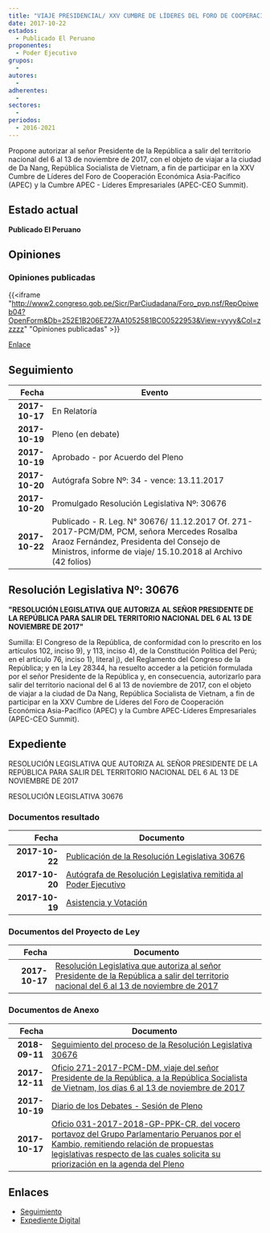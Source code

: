```yaml
---
title: "VIAJE PRESIDENCIAL/ XXV CUMBRE DE LÍDERES DEL FORO DE COOPERACIÓN ECONÓMICA ASIA-PACÍFICO (APEC) Y LA CUMBRE APEC-LÍDERES EMPRESARIALES (APEC-CEO SUMMIT)"
date: 2017-10-22
estados: 
  - Publicado El Peruano
proponentes: 
  - Poder Ejecutivo
grupos: 
  - 
autores: 
  - 
adherentes: 
  - 
sectores: 
  - 
periodos: 
  - 2016-2021
---
```


Propone autorizar al señor Presidente de la República a salir del territorio nacional del 6 al 13 de noviembre de 2017, con el objeto de viajar a la ciudad de Da Nang, República Socialista de Vietnam, a fin de participar en la XXV Cumbre de Líderes del Foro de Cooperación Económica Asia-Pacífico (APEC) y la Cumbre APEC - Líderes Empresariales (APEC-CEO Summit).


## Estado actual

**Publicado El Peruano**

## Opiniones

### Opiniones publicadas

{{<iframe "http://www2.congreso.gob.pe/Sicr/ParCiudadana/Foro_pvp.nsf/RepOpiweb04?OpenForm&Db=252E1B206E727AA1052581BC00522953&View=yyyy&Col=zzzzz" "Opiniones publicadas" >}}

[Enlace](http://www2.congreso.gob.pe/Sicr/ParCiudadana/Foro_pvp.nsf/RepOpiweb04?OpenForm&Db=252E1B206E727AA1052581BC00522953&View=yyyy&Col=zzzzz)

## Seguimiento

| Fecha | Evento |
|------:|--------|
| **2017-10-17** | En Relatoría|
| **2017-10-19** | Pleno (en debate)|
| **2017-10-19** | Aprobado - por Acuerdo del Pleno|
| **2017-10-20** | Autógrafa Sobre Nº: 34 - vence: 13.11.2017|
| **2017-10-20** | Promulgado Resolución Legislativa Nº: 30676|
| **2017-10-22** | Publicado - R. Leg. N° 30676/ 11.12.2017 Of. 271-2017-PCM/DM, PCM, señora Mercedes Rosalba Araoz Fernández, Presidenta del Consejo de Ministros, informe de viaje/ 15.10.2018 al Archivo (42 folios)|

## Resolución Legislativa Nº: 30676

**"RESOLUCIÓN LEGISLATIVA QUE AUTORIZA AL SEÑOR PRESIDENTE DE LA REPÚBLICA PARA SALIR DEL TERRITORIO NACIONAL DEL 6 AL 13 DE NOVIEMBRE DE 2017"**

Sumilla: El Congreso de la República, de conformidad con lo prescrito en los artículos 102, inciso 9), y 113, inciso 4), de la Constitución Política del Perú; en el artículo 76, inciso 1), literal j), del Reglamento del Congreso de la República; y en la Ley 28344, ha resuelto acceder a la petición formulada por el señor Presidente de la República y, en consecuencia, autorizarlo para salir del territorio nacional del 6 al 13 de noviembre de 2017, con el objeto de viajar a la ciudad de Da Nang, República Socialista de Vietnam, a fin de participar en la XXV Cumbre de Líderes del Foro de Cooperación Económica Asia-Pacífico (APEC) y la Cumbre APEC-Líderes Empresariales (APEC-CEO Summit).


## Expediente

RESOLUCIÓN LEGISLATIVA QUE AUTORIZA AL SEÑOR PRESIDENTE DE LA REPÚBLICA PARA SALIR DEL TERRITORIO NACIONAL DEL 6 AL 13 DE NOVIEMBRE DE 2017

RESOLUCIÓN LEGISLATIVA 30676


### Documentos resultado

| Fecha | Documento |
|------:|--------|
| **2017-10-22** | [Publicación de la Resolución Legislativa 30676](http://www.leyes.congreso.gob.pe/Documentos/2016_2021/ADLP/Normas_Legales/30676-RLG.pdf) |
| **2017-10-20** | [Autógrafa de Resolución Legislativa remitida al Poder Ejecutivo](http://www.leyes.congreso.gob.pe/Documentos/2016_2021/ADLP/Texto_Aprobado/AU0201220171020.pdf) |
| **2017-10-19** | [Asistencia y Votación](http://www.leyes.congreso.gob.pe/Documentos/2016_2021/Asistencia_y_Votacion/Proyectos_de_Ley/AV0201220171019..pdf) |

### Documentos del Proyecto de Ley

| Fecha | Documento |
|------:|--------|
| **2017-10-17** | [Resolución Legislativa que autoriza al señor Presidente de la República a salir del territorio nacional del 6 al 13 de noviembre de 2017](http://www.leyes.congreso.gob.pe/Documentos/2016_2021/Proyectos_de_Ley_y_de_Resoluciones_Legislativas/PL0201220171017..pdf) |

### Documentos de Anexo

| Fecha | Documento |
|------:|--------|
| **2018-09-11** | [Seguimiento del proceso de la Resolución Legislativa 30676](http://www.leyes.congreso.gob.pe/Documentos/2016_2021/Seguimiento_de_Proyectos_de_Ley/02012PL20180911..PDF) |
| **2017-12-11** | [Oficio 271-2017-PCM-DM, viaje del señor Presidente de la República, a la República Socialista de Vietnam, los días 6 al 13 de noviembre de 2017](http://www.leyes.congreso.gob.pe/Documentos/2016_2021/Oficios/Poder_Ejecutivo/OFICIO-271-2017-PCM-DM..pdf) |
| **2017-10-19** | [Diario de los Debates - Sesión de Pleno](http://www2.congreso.gob.pe/Sicr/DiarioDebates/Publicad.nsf/SesionesPleno/05256D6E0073DFE9052581BF0062E6CB/$FILE/PLO-2017-16.pdf) |
| **2017-10-17** | [Oficio 031-2017-2018-GP-PPK-CR, del vocero portavoz del Grupo Parlamentario Peruanos por el Kambio, remitiendo relación de propuestas legislativas respecto de las cuales solicita su priorización en la agenda del Pleno](http://www.leyes.congreso.gob.pe/Documentos/2016_2021/Oficios/Congresistas/OFICIO-031-2017-2018-GP-PPK-CR.pdf) |

## Enlaces 

- [Seguimiento](http://www2.congreso.gob.pe/Sicr/TraDocEstProc/CLProLey2016.nsf/f7fff46988ca05b1052578e100829cc7/d4ebdb8a435536d5052581bc00518fe0?OpenDocument)
- [Expediente Digital](http://www2.congreso.gob.pe/Sicr/TraDocEstProc/CLProLey2016.nsf/f7fff46988ca05b1052578e100829cc7/d4ebdb8a435536d5052581bc00518fe0?OpenDocument&Click=05257FB7005EB655.eb71d0cf91d8294e05256cdf006b5706/$Body/0.1C6C)
